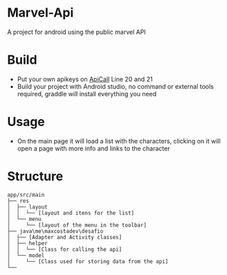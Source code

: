 # Marvel-Api
A project for android using the public marvel API

# Build
- Put your own apikeys on [ApiCall](./app/src/main/java/me/maxcostadev/desafio/helper/ApiCall.kt) Line 20 and 21
- Build your project with Android studio, no command or external tools required, graddle will install everything you need

# Usage
- On the main page it will load a list with the characters, clicking on it will open a page with more info and links to the character

# Structure
```
app/src/main
├── res
│  ├── layout
│  │  └── [layout and itens for the list]
│  └── menu
│     └── [layout of the menu in the toolbar]
├── java\me\maxcostadev\desafio
│  ├── [Adapter and Activity classes]
│  ├── helper
│  │  └── [Class for calling the api]
│  └── model
│     └── [Class used for storing data from the api]
└──
```
